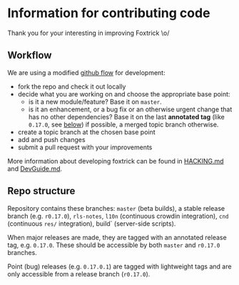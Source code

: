 # Information for contributing code
Thank you for your interesting in improving Foxtrick \o/

## Workflow
We are using a modified [github flow](https://guides.github.com/introduction/flow/index.html) for development:
* fork the repo and check it out locally
* decide what you are working on and choose the appropriate base point:
  * is it a new module/feature? Base it on `master`.
  * is it an enhancement, or a bug fix or an otherwise urgent change that has no other dependencies? Base it on the last **annotated tag** (like `0.17.0`, see [below](#repo-structure)) if possible, a merged topic branch otherwise.
* create a topic branch at the chosen base point
* add and push changes
* submit a pull request with your improvements

More information about developing foxtrick can be found in [HACKING.md](../HACKING.md) and [DevGuide.md](../maintainer/DevGuide.md).

## Repo structure
Repository contains these branches: `master` (beta builds), a stable release branch (e.g. `r0.17.0`), `rls-notes`, `l10n` (continuous crowdin integration), `cnd` (continuous `res/` integration), build` (server-side scripts).

When major releases are made, they are tagged with an annotated release tag, e.g. `0.17.0`. These should be accessible by both `master` and `r0.17.0` branches.

Point (bug) releases (e.g. `0.17.0.1`) are tagged with lightweight tags and are only accessible from a release branch (`r0.17.0`).
